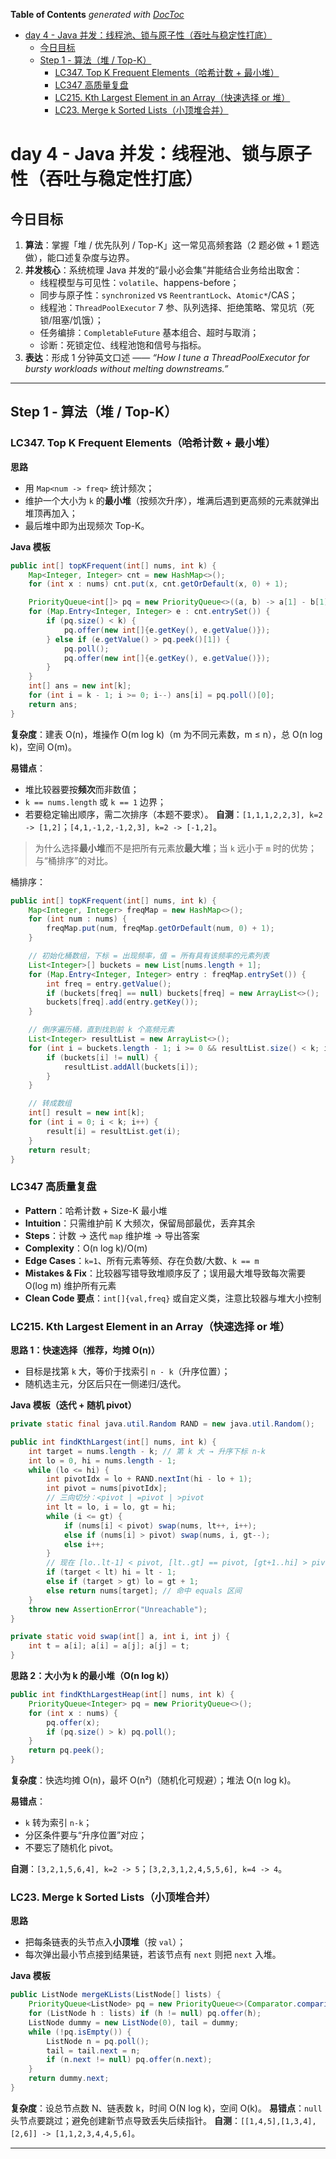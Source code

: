 <!-- START doctoc generated TOC please keep comment here to allow auto update -->
<!-- DON'T EDIT THIS SECTION, INSTEAD RE-RUN doctoc TO UPDATE -->
**Table of Contents**  *generated with [DocToc](https://github.com/thlorenz/doctoc)*

- [day 4 - Java 并发：线程池、锁与原子性（吞吐与稳定性打底）](#day-4---java-%E5%B9%B6%E5%8F%91%E7%BA%BF%E7%A8%8B%E6%B1%A0%E9%94%81%E4%B8%8E%E5%8E%9F%E5%AD%90%E6%80%A7%E5%90%9E%E5%90%90%E4%B8%8E%E7%A8%B3%E5%AE%9A%E6%80%A7%E6%89%93%E5%BA%95)
  - [今日目标](#%E4%BB%8A%E6%97%A5%E7%9B%AE%E6%A0%87)
  - [Step 1 - 算法（堆 / Top-K）](#step-1---%E7%AE%97%E6%B3%95%E5%A0%86--top-k)
    - [LC347. Top K Frequent Elements（哈希计数 + 最小堆）](#lc347-top-k-frequent-elements%E5%93%88%E5%B8%8C%E8%AE%A1%E6%95%B0--%E6%9C%80%E5%B0%8F%E5%A0%86)
    - [LC347 高质量复盘](#lc347-%E9%AB%98%E8%B4%A8%E9%87%8F%E5%A4%8D%E7%9B%98)
    - [LC215. Kth Largest Element in an Array（快速选择 or 堆）](#lc215-kth-largest-element-in-an-array%E5%BF%AB%E9%80%9F%E9%80%89%E6%8B%A9-or-%E5%A0%86)
    - [LC23. Merge k Sorted Lists（小顶堆合并）](#lc23-merge-k-sorted-lists%E5%B0%8F%E9%A1%B6%E5%A0%86%E5%90%88%E5%B9%B6)

<!-- END doctoc generated TOC please keep comment here to allow auto update -->

# day 4 - Java 并发：线程池、锁与原子性（吞吐与稳定性打底）

## 今日目标

1. **算法**：掌握「堆 / 优先队列 / Top-K」这一常见高频套路（2 题必做 + 1 题选做），能口述复杂度与边界。
2. **并发核心**：系统梳理 Java 并发的“最小必会集”并能结合业务给出取舍：
   - 线程模型与可见性：`volatile`、happens-before；
   - 同步与原子性：`synchronized` vs `ReentrantLock`、`Atomic*`/CAS；
   - 线程池：`ThreadPoolExecutor` 7 参、队列选择、拒绝策略、常见坑（死锁/阻塞/饥饿）；
   - 任务编排：`CompletableFuture` 基本组合、超时与取消；
   - 诊断：死锁定位、线程池饱和信号与指标。
3. **表达**：形成 1 分钟英文口述 —— *“How I tune a ThreadPoolExecutor for bursty workloads without melting downstreams.”*

---

## Step 1 - 算法（堆 / Top-K）

### LC347. Top K Frequent Elements（哈希计数 + 最小堆）

**思路**

- 用 `Map<num -> freq>` 统计频次；
- 维护一个大小为 `k` 的**最小堆**（按频次升序），堆满后遇到更高频的元素就弹出堆顶再加入；
- 最后堆中即为出现频次 Top-K。

**Java 模板**

```java
public int[] topKFrequent(int[] nums, int k) {
    Map<Integer, Integer> cnt = new HashMap<>();
    for (int x : nums) cnt.put(x, cnt.getOrDefault(x, 0) + 1);

    PriorityQueue<int[]> pq = new PriorityQueue<>((a, b) -> a[1] - b[1]); // [value, freq]
    for (Map.Entry<Integer, Integer> e : cnt.entrySet()) {
        if (pq.size() < k) {
            pq.offer(new int[]{e.getKey(), e.getValue()});
        } else if (e.getValue() > pq.peek()[1]) {
            pq.poll();
            pq.offer(new int[]{e.getKey(), e.getValue()});
        }
    }
    int[] ans = new int[k];
    for (int i = k - 1; i >= 0; i--) ans[i] = pq.poll()[0];
    return ans;
}
```

**复杂度**：建表 O(n)，堆操作 O(m log k)（m 为不同元素数，m ≤ n），总 O(n log k)，空间 O(m)。

**易错点**：

- 堆比较器要按**频次**而非数值；
- `k == nums.length` 或 `k == 1` 边界；
- 若要稳定输出顺序，需二次排序（本题不要求）。
  **自测**：`[1,1,1,2,2,3], k=2 -> [1,2]`；`[4,1,-1,2,-1,2,3], k=2 -> [-1,2]`。

> 为什么选择**最小堆**而不是把所有元素放**最大堆**；当 `k` 远小于 `m` 时的优势；与“桶排序”的对比。

桶排序：

```java
public int[] topKFrequent(int[] nums, int k) {
    Map<Integer, Integer> freqMap = new HashMap<>();
    for (int num : nums) {
        freqMap.put(num, freqMap.getOrDefault(num, 0) + 1);
    }

    // 初始化桶数组，下标 = 出现频率，值 = 所有具有该频率的元素列表
    List<Integer>[] buckets = new List[nums.length + 1];
    for (Map.Entry<Integer, Integer> entry : freqMap.entrySet()) {
        int freq = entry.getValue();
        if (buckets[freq] == null) buckets[freq] = new ArrayList<>();
        buckets[freq].add(entry.getKey());
    }

    // 倒序遍历桶，直到找到前 k 个高频元素
    List<Integer> resultList = new ArrayList<>();
    for (int i = buckets.length - 1; i >= 0 && resultList.size() < k; i--) {
        if (buckets[i] != null) {
            resultList.addAll(buckets[i]);
        }
    }

    // 转成数组
    int[] result = new int[k];
    for (int i = 0; i < k; i++) {
        result[i] = resultList.get(i);
    }
    return result;
}
```

### LC347 高质量复盘

- **Pattern**：哈希计数 + Size-K 最小堆
- **Intuition**：只需维护前 K 大频次，保留局部最优，丢弃其余
- **Steps**：计数 → 迭代 `map` 维护堆 → 导出答案
- **Complexity**：O(n log k)/O(m)
- **Edge Cases**：`k=1`、所有元素等频、存在负数/大数、`k == m`
- **Mistakes & Fix**：比较器写错导致堆顺序反了；误用最大堆导致每次需要 O(log m) 维护所有元素
- **Clean Code 要点**：`int[]{val,freq}` 或自定义类，注意比较器与堆大小控制

### LC215. Kth Largest Element in an Array（快速选择 or 堆）

**思路 1：快速选择（推荐，均摊 O(n)）**

- 目标是找第 `k` 大，等价于找索引 `n - k`（升序位置）；
- 随机选主元，分区后只在一侧递归/迭代。

**Java 模板（迭代 + 随机 pivot）**

```java
private static final java.util.Random RAND = new java.util.Random();

public int findKthLargest(int[] nums, int k) {
    int target = nums.length - k; // 第 k 大 → 升序下标 n-k
    int lo = 0, hi = nums.length - 1;
    while (lo <= hi) {
        int pivotIdx = lo + RAND.nextInt(hi - lo + 1);
        int pivot = nums[pivotIdx];
        // 三向切分：<pivot | =pivot | >pivot
        int lt = lo, i = lo, gt = hi;
        while (i <= gt) {
            if (nums[i] < pivot) swap(nums, lt++, i++);
            else if (nums[i] > pivot) swap(nums, i, gt--);
            else i++;
        }
        // 现在 [lo..lt-1] < pivot, [lt..gt] == pivot, [gt+1..hi] > pivot
        if (target < lt) hi = lt - 1;
        else if (target > gt) lo = gt + 1;
        else return nums[target]; // 命中 equals 区间
    }
    throw new AssertionError("Unreachable");
}

private static void swap(int[] a, int i, int j) {
    int t = a[i]; a[i] = a[j]; a[j] = t;
}
```

**思路 2：大小为 k 的最小堆（O(n log k)）**

```java
public int findKthLargestHeap(int[] nums, int k) {
    PriorityQueue<Integer> pq = new PriorityQueue<>();
    for (int x : nums) {
        pq.offer(x);
        if (pq.size() > k) pq.poll();
    }
    return pq.peek();
}
```

**复杂度**：快选均摊 O(n)，最坏 O(n²)（随机化可规避）；堆法 O(n log k)。

**易错点**：

- `k` 转为索引 `n-k`；
- 分区条件要与“升序位置”对应；
- 不要忘了随机化 pivot。

**自测**：`[3,2,1,5,6,4], k=2 -> 5`；`[3,2,3,1,2,4,5,5,6], k=4 -> 4`。

### LC23. Merge k Sorted Lists（小顶堆合并）

**思路**

- 把每条链表的头节点入**小顶堆**（按 `val`）；
- 每次弹出最小节点接到结果链，若该节点有 `next` 则把 `next` 入堆。

**Java 模板**

```java
public ListNode mergeKLists(ListNode[] lists) {
    PriorityQueue<ListNode> pq = new PriorityQueue<>(Comparator.comparingInt(a -> a.val));
    for (ListNode h : lists) if (h != null) pq.offer(h);
    ListNode dummy = new ListNode(0), tail = dummy;
    while (!pq.isEmpty()) {
        ListNode n = pq.poll();
        tail = tail.next = n;
        if (n.next != null) pq.offer(n.next);
    }
    return dummy.next;
}
```

**复杂度**：设总节点数 N、链表数 k，时间 O(N log k)，空间 O(k)。
**易错点**：`null` 头节点要跳过；避免创建新节点导致丢失后续指针。
**自测**：`[[1,4,5],[1,3,4],[2,6]] -> [1,1,2,3,4,4,5,6]`。

---
